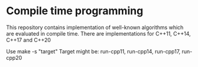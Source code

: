 # Compile time programming

This repository contains implementation of well-known algorithms which are evaluated in compile time.
There are implementations for C++11, C++14, C++17 and C++20

Use make -s "target"
Target might be: run-cpp11, run-cpp14, run-cpp17, run-cpp20